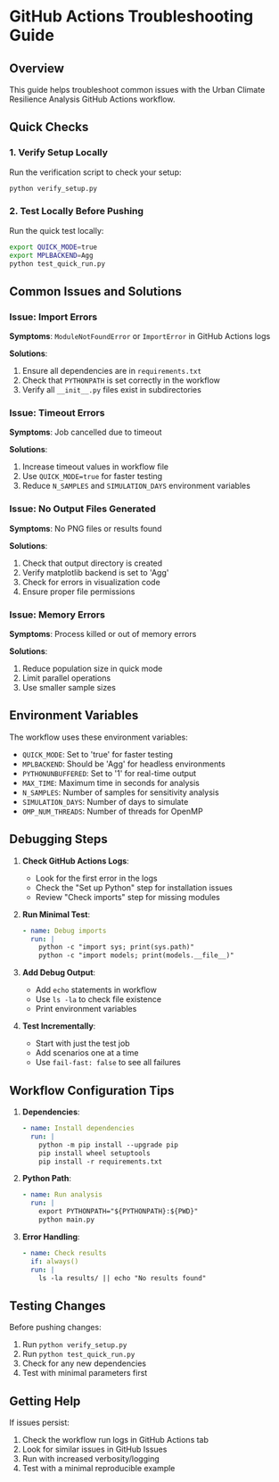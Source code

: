 # GitHub Actions Troubleshooting Guide

## Overview
This guide helps troubleshoot common issues with the Urban Climate Resilience Analysis GitHub Actions workflow.

## Quick Checks

### 1. Verify Setup Locally
Run the verification script to check your setup:
```bash
python verify_setup.py
```

### 2. Test Locally Before Pushing
Run the quick test locally:
```bash
export QUICK_MODE=true
export MPLBACKEND=Agg
python test_quick_run.py
```

## Common Issues and Solutions

### Issue: Import Errors
**Symptoms**: `ModuleNotFoundError` or `ImportError` in GitHub Actions logs

**Solutions**:
1. Ensure all dependencies are in `requirements.txt`
2. Check that `PYTHONPATH` is set correctly in the workflow
3. Verify all `__init__.py` files exist in subdirectories

### Issue: Timeout Errors
**Symptoms**: Job cancelled due to timeout

**Solutions**:
1. Increase timeout values in workflow file
2. Use `QUICK_MODE=true` for faster testing
3. Reduce `N_SAMPLES` and `SIMULATION_DAYS` environment variables

### Issue: No Output Files Generated
**Symptoms**: No PNG files or results found

**Solutions**:
1. Check that output directory is created
2. Verify matplotlib backend is set to 'Agg'
3. Check for errors in visualization code
4. Ensure proper file permissions

### Issue: Memory Errors
**Symptoms**: Process killed or out of memory errors

**Solutions**:
1. Reduce population size in quick mode
2. Limit parallel operations
3. Use smaller sample sizes

## Environment Variables

The workflow uses these environment variables:

- `QUICK_MODE`: Set to 'true' for faster testing
- `MPLBACKEND`: Should be 'Agg' for headless environments
- `PYTHONUNBUFFERED`: Set to '1' for real-time output
- `MAX_TIME`: Maximum time in seconds for analysis
- `N_SAMPLES`: Number of samples for sensitivity analysis
- `SIMULATION_DAYS`: Number of days to simulate
- `OMP_NUM_THREADS`: Number of threads for OpenMP

## Debugging Steps

1. **Check GitHub Actions Logs**:
   - Look for the first error in the logs
   - Check the "Set up Python" step for installation issues
   - Review "Check imports" step for missing modules

2. **Run Minimal Test**:
   ```yaml
   - name: Debug imports
     run: |
       python -c "import sys; print(sys.path)"
       python -c "import models; print(models.__file__)"
   ```

3. **Add Debug Output**:
   - Add `echo` statements in workflow
   - Use `ls -la` to check file existence
   - Print environment variables

4. **Test Incrementally**:
   - Start with just the test job
   - Add scenarios one at a time
   - Use `fail-fast: false` to see all failures

## Workflow Configuration Tips

1. **Dependencies**:
   ```yaml
   - name: Install dependencies
     run: |
       python -m pip install --upgrade pip
       pip install wheel setuptools
       pip install -r requirements.txt
   ```

2. **Python Path**:
   ```yaml
   - name: Run analysis
     run: |
       export PYTHONPATH="${PYTHONPATH}:${PWD}"
       python main.py
   ```

3. **Error Handling**:
   ```yaml
   - name: Check results
     if: always()
     run: |
       ls -la results/ || echo "No results found"
   ```

## Testing Changes

Before pushing changes:

1. Run `python verify_setup.py`
2. Run `python test_quick_run.py`
3. Check for any new dependencies
4. Test with minimal parameters first

## Getting Help

If issues persist:
1. Check the workflow run logs in GitHub Actions tab
2. Look for similar issues in GitHub Issues
3. Run with increased verbosity/logging
4. Test with a minimal reproducible example